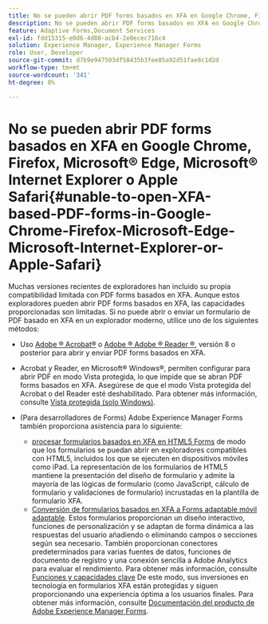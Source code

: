 ```yaml
---
title: No se pueden abrir PDF forms basados en XFA en Google Chrome, Firefox, Microsoft&reg; Edge, Microsoft&reg; Internet Explorer o Apple Safari
description: No se pueden abrir PDF forms basados en XFA en Google Chrome, Firefox, Microsoft&reg; Edge, Microsoft&reg; Internet Explorer o Apple Safari
feature: Adaptive Forms,Document Services
exl-id: fdd15315-e0d6-4d80-acb4-2e0ecec716c4
solution: Experience Manager, Experience Manager Forms
role: User, Developer
source-git-commit: d7b9e947503df58435b3fee85a92d51fae8c1d2d
workflow-type: tm+mt
source-wordcount: '341'
ht-degree: 0%

---
```


# No se pueden abrir PDF forms basados en XFA en Google Chrome, Firefox, Microsoft® Edge, Microsoft® Internet Explorer o Apple Safari{#unable-to-open-XFA-based-PDF-forms-in-Google-Chrome-Firefox-Microsoft-Edge-Microsoft-Internet-Explorer-or-Apple-Safari}

Muchas versiones recientes de exploradores han incluido su propia compatibilidad limitada con PDF forms basados en XFA. Aunque estos exploradores pueden abrir PDF forms basados en XFA, las capacidades proporcionadas son limitadas. Si no puede abrir o enviar un formulario de PDF basado en XFA en un explorador moderno, utilice uno de los siguientes métodos:

* Uso [Adobe ® Acrobat®](https://www.adobe.com/acrobat.html) o [Adobe ® Adobe ® Reader ®](https://get.adobe.com/es/reader/), versión 8 o posterior para abrir y enviar PDF forms basados en XFA.
* Acrobat y Reader, en Microsoft® Windows®, permiten configurar para abrir PDF en modo Vista protegida, lo que impide que se abran PDF forms basados en XFA. Asegúrese de que el modo Vista protegida del Acrobat o del Reader esté deshabilitado. Para obtener más información, consulte [Vista protegida (solo Windows)](https://helpx.adobe.com/in/reader/using/protected-mode-windows.html).
* (Para desarrolladores de Forms) Adobe Experience Manager Forms también proporciona asistencia para lo siguiente:

   * [procesar formularios basados en XFA en HTML5 Forms](https://experienceleague.adobe.com/docs/experience-manager-65/forms/html5-forms/introduction.html?#key-capabilities-of-html-forms-br) de modo que los formularios se puedan abrir en exploradores compatibles con HTML5, incluidos los que se ejecuten en dispositivos móviles como iPad. La representación de los formularios de HTML5 mantiene la presentación del diseño de formulario y admite la mayoría de las lógicas de formulario (como JavaScript, cálculo de formulario y validaciones de formulario) incrustadas en la plantilla de formulario XFA.
   * [Conversión de formularios basados en XFA a Forms adaptable móvil adaptable](https://experienceleague.adobe.com/docs/experience-manager-65/forms/adaptive-forms-basic-authoring/creating-adaptive-form.html?#create-an-adaptive-form-based-on-an-xfa-form-template). Estos formularios proporcionan un diseño interactivo, funciones de personalización y se adaptan de forma dinámica a las respuestas del usuario añadiendo o eliminando campos o secciones según sea necesario. También proporcionan conectores predeterminados para varias fuentes de datos, funciones de documento de registro y una conexión sencilla a Adobe Analytics para evaluar el rendimiento. Para obtener más información, consulte [Funciones y capacidades clave](https://experienceleague.adobe.com/docs/experience-manager-cloud-service/content/forms/forms-overview/home.html?lang=en)
De este modo, sus inversiones en tecnología en formularios XFA están protegidas y siguen proporcionando una experiencia óptima a los usuarios finales. Para obtener más información, consulte [Documentación del producto de Adobe Experience Manager Forms](https://experienceleague.adobe.com/docs/experience-manager-cloud-service/content/forms/forms-overview/home.html).
